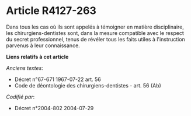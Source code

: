 # Article R4127-263

Dans tous les cas où ils sont appelés à témoigner en matière disciplinaire, les chirurgiens-dentistes sont, dans la mesure
compatible avec le respect du secret professionnel, tenus de révéler tous les faits utiles à l'instruction parvenus à leur
connaissance.

**Liens relatifs à cet article**

_Anciens textes_:

  - Décret n°67-671 1967-07-22 art. 56
  - Code de déontologie des chirurgiens-dentistes - art. 56 (Ab)

_Codifié par_:

  - Décret n°2004-802 2004-07-29
